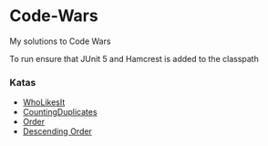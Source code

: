 # Code-Wars
My solutions to Code Wars

To run ensure that JUnit 5 and Hamcrest is added to the classpath

### Katas

* [WhoLikesIt](https://www.codewars.com/kata/5266876b8f4bf2da9b000362/train/java)
* [CountingDuplicates](https://www.codewars.com/kata/54bf1c2cd5b56cc47f0007a1/train/java)
* [Order](https://www.codewars.com/kata/55c45be3b2079eccff00010f/train/java)
* [Descending Order](https://www.codewars.com/kata/5467e4d82edf8bbf40000155/train/java)
